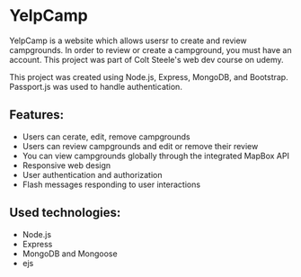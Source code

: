 # YelpCamp
YelpCamp is a website which allows usersr to create and review campgrounds. In order to review or create a campground, you must have an account. This project was part of Colt Steele's web dev course on udemy.

This project was created using Node.js, Express, MongoDB, and Bootstrap. Passport.js was used to handle authentication.

## Features: 
* Users can cerate, edit, remove campgrounds
* Users can review campgrounds and edit or remove their review
* You can view campgrounds globally through the integrated MapBox API
* Responsive web design
* User authentication and authorization
* Flash messages responding to user interactions

## Used technologies:
* Node.js
* Express
* MongoDB and Mongoose
* ejs
